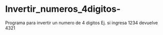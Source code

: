 # Invertir_numeros_4digitos-
Programa para invertir un numero de 4 digitos Ej. si ingresa 1234 devuelve 4321
